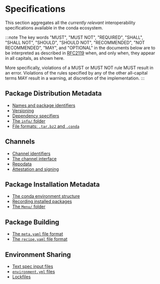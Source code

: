 # Specifications

This section aggregates all the _currently relevant_ interoperability specifications available in the conda ecosystem.

:::note
The key words "MUST", "MUST NOT", "REQUIRED", "SHALL", "SHALL NOT", "SHOULD", "SHOULD NOT", "RECOMMENDED", "NOT RECOMMENDED", "MAY", and "OPTIONAL" in the documents below are to be interpreted as described in [RFC2119](https://www.ietf.org/rfc/rfc2119.txt) when, and only when, they appear in all capitals, as shown here.

More specifically, violations of a MUST or MUST NOT rule MUST result in an error. Violations of the rules specified by any of the other all-capital terms MAY result in a warning, at discretion of the implementation.
:::


## Package Distribution Metadata

- [Names and package identifiers](./specifications/distribution/package-identifiers.md)
- [Versioning](./specifications/distribution/version.md)
- [Dependency specifiers](./specifications/distribution/dependency-specifiers.md)
- [The `info/` folder](./specifications/distribution/info.md)
- [File formats: `.tar.bz2` and `.conda`](./specifications/distribution/file-formats.md)

## Channels

- [Channel identifiers](./specifications/channels/channel-identifiers.md)
- [The channel interface](./specifications/channels/channel-interface.md)
- [Repodata](./specifications/channels/repodata.md)
- [Attestation and signing](./specifications/channels/package-signing.md)

## Package Installation Metadata

- [The conda environment structure](./specifications/installation/environments.md)
- [Recording installed packages](./specifications/installation/installed-records.md)
- [The `Menu/` folder](./specifications/installation/menu.md)

## Package Building

- [The `meta.yaml` file format](./specifications/building/meta-yaml.md)
- [The `recipe.yaml` file format](./specifications/building/recipe-yaml.md)

## Environment Sharing

- [Text spec input files](./specifications/exchange/text-spec.md)
- [`environment.yml` files](./specifications/exchange/environment-yml.md)
- [Lockfiles](./specifications/exchange/lockfiles.md)
